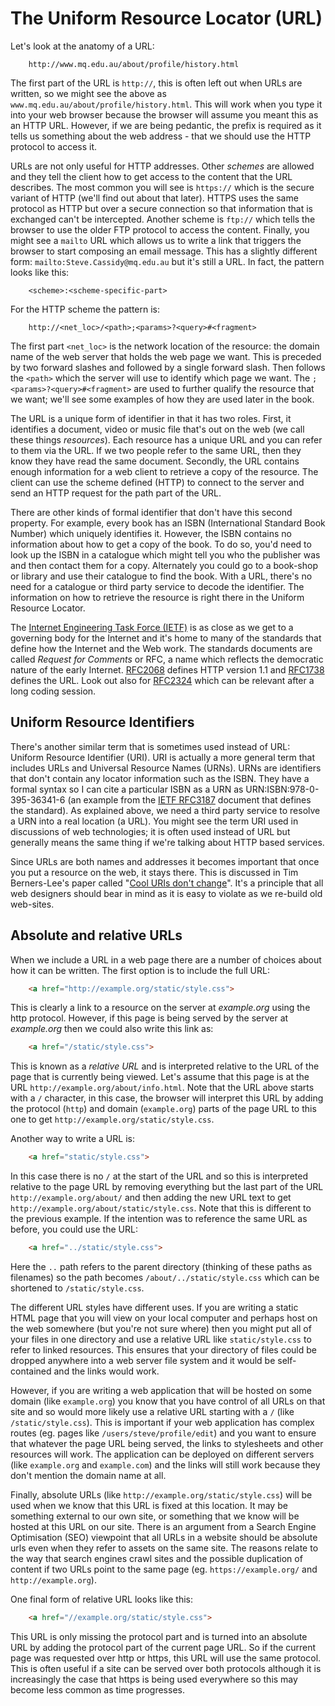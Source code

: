 # The Uniform Resource Locator (URL)

Let's look at the anatomy of a URL:

```
    http://www.mq.edu.au/about/profile/history.html
```

The first part of the URL is `http://`, this is often left out when URLs
are written, so we might see the above as
`www.mq.edu.au/about/profile/history.html`. This will work when you type
it into your web browser because the browser will assume you meant this
as an HTTP URL. However, if we are being pedantic, the prefix is
required as it tells us something about the web address - that we should
use the HTTP protocol to access it.

URLs are not only useful for HTTP addresses. Other *schemes* are allowed
and they tell the client how to get access to the content that the URL
describes. The most common you will see is `https://` which is the
secure variant of HTTP (we'll find out about that later). HTTPS uses the
same protocol as HTTP but over a secure connection so that information
that is exchanged can't be intercepted. Another scheme is `ftp://` which
tells the browser to use the older FTP protocol to access the content.
Finally, you might see a `mailto` URL which allows us to write a link
that triggers the browser to start composing an email message. This has
a slightly different form: `mailto:Steve.Cassidy@mq.edu.au` but it's
still a URL. In fact, the pattern looks like this:

```
    <scheme>:<scheme-specific-part>
```

For the HTTP scheme the pattern is:

```
    http://<net_loc>/<path>;<params>?<query>#<fragment>
```

The first part `<net_loc>` is the network location of the resource: the
domain name of the web server that holds the web page we want. This is
preceded by two forward slashes and followed by a single forward slash.
Then follows the `<path>` which the server will use to identify which
page we want. The `;<params>?<query>#<fragment>` are used to further
qualify the resource that we want; we'll see some examples of how they
are used later in the book.

The URL is a unique form of identifier in that it has two roles. First,
it identifies a document, video or music file that's out on the web (we
call these things *resources*). Each resource has a unique URL and you
can refer to them via the URL. If we two people refer to the same URL,
then they know they have read the same document. Secondly, the URL
contains enough information for a web client to retrieve a copy of the
resource. The client can use the scheme defined (HTTP) to connect to the
server and send an HTTP request for the path part of the URL.

There are other kinds of formal identifier that don't have this second
property. For example, every book has an ISBN (International Standard
Book Number) which uniquely identifies it. However, the ISBN contains no
information about how to get a copy of the book. To do so, you'd need to
look up the ISBN in a catalogue which might tell you who the publisher
was and then contact them for a copy. Alternately you could go to a
book-shop or library and use their catalogue to find the book. With a
URL, there's no need for a catalogue or third party service to decode
the identifier. The information on how to retrieve the resource is right
there in the Uniform Resource Locator.

The [Internet Engineering Task Force (IETF)](http://www.ietf.org/) is as
close as we get to a governing body for the Internet and it's home to
many of the standards that define how the Internet and the Web work. The
standards documents are called *Request for Comments* or RFC, a name
which reflects the democratic nature of the early Internet.
[RFC2068](http://datatracker.ietf.org/doc/rfc2068/) defines HTTP version
1.1 and [RFC1738](http://datatracker.ietf.org/doc/rfc1738/) defines the
URL. Look out also for
[RFC2324](http://datatracker.ietf.org/doc/rfc2324/) which can be
relevant after a long coding session.

## Uniform Resource Identifiers

There's another similar term that is sometimes used instead of URL:
Uniform Resource Identifier (URI). URI is actually a more general term
that includes URLs and Universal Resource Names (URNs). URNs are
identifiers that don't contain any locator information such as the ISBN.
They have a formal syntax so I can cite a particular ISBN as a URN as
URN:ISBN:978-0-395-36341-6 (an example from the [IETF
RFC3187](http://tools.ietf.org/html/draft-ietf-urnbis-rfc3187bis-isbn-urn-01)
document that defines the standard). As explained above, we need a third
party service to resolve a URN into a real location (a URL). You might
see the term URI used in discussions of web technologies; it is often
used instead of URL but generally means the same thing if we're talking
about HTTP based services.

Since URLs are both names and addresses it becomes important that once
you put a resource on the web, it stays there. This is discussed in Tim
Berners-Lee's paper called "[Cool URIs don't
change](http://www.w3.org/Provider/Style/URI)". It's a principle that
all web designers should bear in mind as it is easy to violate as we
re-build old web-sites.

## Absolute and relative URLs

When we include a URL in a web page there are a number of choices about
how it can be written.  The first option is to include the full URL:

```html
    <a href="http://example.org/static/style.css">
```

This is clearly a link to a resource on the server at _example.org_ using the http protocol. 
However, if this page is being served by the server at _example.org_ then
we could also write this link as:

```html
    <a href="/static/style.css">
```

This is known as a *relative URL* and is interpreted relative to the URL of the
page that is currently being viewed.   Let's assume that this page is at the URL
`http://example.org/about/info.html`.  Note that the URL above starts with a `/`
character, in this case, the browser will interpret this URL by adding the
protocol (`http`) and domain (`example.org`) parts of the page URL to this one
to get `http://example.org/static/style.css`.   

Another way to write a URL is:

```html
    <a href="static/style.css">
```

In this case there is no `/` at the start of the URL and so this is interpreted relative to the 
page URL by removing everything but the last part of the URL `http://example.org/about/` and
then adding the new URL text to get `http://example.org/about/static/style.css`.  Note that
this is different to the previous example.   If the intention was to reference the same 
URL as before, you could use the URL:

```html
    <a href="../static/style.css">
```

Here the `..` path refers to the parent directory (thinking of these paths as filenames)
so the path becomes `/about/../static/style.css` which can be shortened to `/static/style.css`.

The different URL styles have different uses.  If you are writing a static HTML
page that you will view on your local computer and perhaps host on the web
somewhere (but you're not sure where) then you might put all of your files in
one directory and use a relative URL like `static/style.css` to refer to linked
resources.  This ensures that your directory of files could be dropped anywhere
into a web server file system and it would be self-contained and the links would
work.  

However, if you are writing a web application that will be hosted on some domain
(like `example.org`) you know that you have control of all URLs on that site and
so would more likely use a relative URL starting with a `/` (like
`/static/style.css`).  This is important if your web application has complex
routes (eg. pages like `/users/steve/profile/edit`) and you want to ensure that
whatever the page URL being served, the links to stylesheets and other resources
will work.    The application can be deployed on different servers (like
`example.org` and `example.com`) and the links will still work because they
don't mention the domain name at all.  

Finally, absolute URLs (like `http://example.org/static/style.css`) will be used when we 
know that this URL is fixed at this location.  It may be something external to our own 
site, or something that we know will be hosted at this URL on our site.  There is
an argument from a Search Engine Optimisation (SEO) viewpoint that all URLs in a 
website should be absolute urls even when they refer to assets on the same site. 
The reasons relate to the way that search engines crawl sites and the possible duplication
of content if two URLs point to the same page (eg. `https://example.org/` and `http://example.org`).

One final form of relative URL looks like this:

```html
    <a href="//example.org/static/style.css">
```

This URL is only missing the protocol part and is turned into an absolute URL by adding 
the protocol part of the current page URL.  So if the current page was requested over
http or https, this URL will use the same protocol.  This is often useful if a site can
be served over both protocols although it is increasingly the case that https is being
used everywhere so this may become less common as time progresses.

